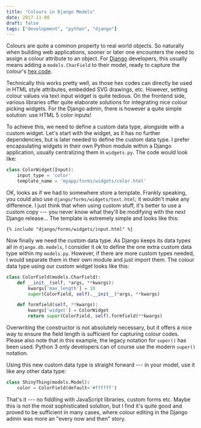 ```yaml
---
title: "Colours in Django Models"
date: 2017-11-08
draft: false
tags: ["development", "python", "django"]
---
```


Colours are quite a common property to real world objects. So naturally when building web applications, sooner or later one encounters the need to assign a colour attribute to an object. For [Django](https://djangoproject.com) developers, this usually means adding a `models.CharField` to their model, ready to capture the colour's [hex code](https://en.wikipedia.org/wiki/Web_colors#Hex_triplet).

Technically this works pretty well, as those hex codes can directly be used in HTML style attributes, embedded SVG drawings, etc. However, setting colour values via text input widget is quite tedious. On the frontend side, various libraries offer quite elaborate solutions for integrating nice colour picking widgets. For the Django admin, there is however a quite simple solution: use HTML 5 color inputs!

To achieve this, we need to define a custom data type, alongside with a custom widget. Let's start with the widget, as it has no further dependencies, but is later needed to define the custom data type. I prefer encapsulating widgets in their own Python module within a Django application, usually centralizing them in `widgets.py`. The code would look like:

```python
class ColorWidget(Input):
    input_type = 'color'
    template_name = 'myapp/forms/widgets/color.html'
```

OK, looks as if we had to somewhere store a template. Frankly speaking, you could also use `django/forms/widgets/text.html`; it wouldn't make any difference. I just think that when using custom stuff, it's better to use a custom copy --- you never know what they'll be modifying with the next Django release... The template is extremely simple and looks like this:

```django
{% include "django/forms/widgets/input.html" %}
```

Now finally we need the custom data type. As Django keeps its data types all in `django.db.models`, I consider it ok to define the one extra custom data type within my `models.py`. However, if there are more custom types needed, I would separate them in their own module and just import them. The colour data type using our custom widget looks like this:

```python
class ColorField(models.CharField):
    def __init__(self, *args, **kwargs):
        kwargs['max_length'] = 10
        super(ColorField, self).__init__(*args, **kwargs)

    def formfield(self, **kwargs):
        kwargs['widget'] = ColorWidget
        return super(ColorField, self).formfield(**kwargs)
```

Overwriting the constructor is not absolutely necessary, but it offers a nice way to ensure the field length is sufficient for capturing colour codes. Please also note that in this example, the legacy notation for `super()` has been used. Python 3 only developers can of course use the modern `super()` notation.

Using this new custom data type is straight forward --- in your model, use it like any other data type:

```python
class ShinyThing(models.Model):
    color = ColorField(default='#ffffff')
```

That's it --- no fiddling with JavaScript libraries, custom forms etc. Maybe this is not the most sophisticated solution, but I find it's quite good and proved to be sufficient in many cases, where colour editing in the Django admin was more an "every now and then" story.